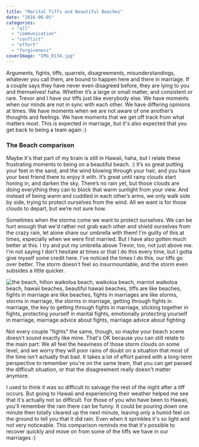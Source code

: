 ```yaml
---
title: "Marital Tiffs and Beautiful Beaches"
date: "2016-06-05"
categories: 
  - "all"
  - "communication"
  - "conflict"
  - "effort"
  - "forgiveness"
coverImage: "IMG_0134.jpg"
---
```


Arguments, fights, tiffs, quarrels, disagreements, misunderstandings, whatever you call them, are bound to happen here and there in marriage. If a couple says they have never even disagreed before, they are lying to you and themselves! haha. Whether it’s a large or small matter, and consistent or rare. Trevor and I have our tiffs just like everybody else. We have moments when our minds are not in sync with each other. We have differing opinions at times. We have moments when we are not aware of one another’s thoughts and feelings. We have moments that we get off track from what matters most. This is expected in marriage, but it's also expected that you get back to being a team again :)

### The Beach comparison

Maybe it's that part of my brain is still in Hawaii, haha, but I relate these frustrating moments to being on a beautiful beach. :) It’s so great putting your feet in the sand, and the wind blowing through your hair, and you have your best friend there to enjoy it with. It’s great until rainy clouds start honing in, and darken the sky. There’s no rain yet, but those clouds are doing everything they can to block that warm sunlight from your view. And instead of being warm and cuddled in each other’s arms, we only walk side by side, trying to protect ourselves from the wind. All we want is for those clouds to depart, but we’re not sure how.

Sometimes when the storms come we want to protect ourselves. We can be hurt enough that we'd rather not grab each other and shield ourselves from the crazy rain, let alone share our umbrella with them! I'm guilty of this at times, especially when we were first married. But I have also gotten much better at this. I try and put my umbrella above Trevor, too, not just above me. I'm not saying I don't hesitate at times or that I do this every time, but I gotta give myself some credit here. I've noticed the times I do this, our tiffs go over better. The storm doesn't feel so insurmountable, and the storm even subsides a little quicker.

![the beach, hilton waikoloa beach, waikoloa beach, marriot waikoloa beach, hawaii beaches, beautiful hawaii beaches, tiffs are like beaches, fights in marriage are like beaches, fights in marriages are like storms, storms in marriage, the storms in marriage, getting through fights in marriage, the key to getting through fights in marriage, sticking together in fights, protecting yourself in marital fights, emotionally protecting yourself in marriage, marriage advice about fights, marriage advice about fighting](images/20140227_122414.jpg)

Not every couple "fights" the same, though, so maybe your beach scene doesn't sound exactly like mine. That's OK because you can still relate to the main part: We all feel the heaviness of those storm clouds on some level, and we worry they will poor rains of doubt on a situation that most of the time isn't actually that bad. It takes a lot of effort paired with a long-term perspective to remember you're on the same team, that you can get passed the difficult situation, or that the disagreement really doesn't matter anymore.

I used to think it was so difficult to salvage the rest of the night after a tiff occurs. But going to Hawaii and experiencing their weather helped me see that it's actually not so difficult. For those of you who have been to Hawaii, you'll remember the rain there can be funny. It could be pouring down one minute then totally cleared up the next minute, leaving only a humid feel on the ground to tell you that it did rain. Even when it sprinkles it's so light and not very noticeable. This comparison reminds me that it's possible to recover quickly and move on from some of the tiffs we have in our marriages :)
